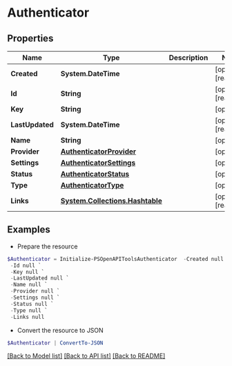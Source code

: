 # Authenticator
## Properties

Name | Type | Description | Notes
------------ | ------------- | ------------- | -------------
**Created** | **System.DateTime** |  | [optional] [readonly] 
**Id** | **String** |  | [optional] [readonly] 
**Key** | **String** |  | [optional] 
**LastUpdated** | **System.DateTime** |  | [optional] [readonly] 
**Name** | **String** |  | [optional] 
**Provider** | [**AuthenticatorProvider**](AuthenticatorProvider.md) |  | [optional] 
**Settings** | [**AuthenticatorSettings**](AuthenticatorSettings.md) |  | [optional] 
**Status** | [**AuthenticatorStatus**](AuthenticatorStatus.md) |  | [optional] 
**Type** | [**AuthenticatorType**](AuthenticatorType.md) |  | [optional] 
**Links** | [**System.Collections.Hashtable**](SystemCollectionsHashtable.md) |  | [optional] [readonly] 

## Examples

- Prepare the resource
```powershell
$Authenticator = Initialize-PSOpenAPIToolsAuthenticator  -Created null `
 -Id null `
 -Key null `
 -LastUpdated null `
 -Name null `
 -Provider null `
 -Settings null `
 -Status null `
 -Type null `
 -Links null
```

- Convert the resource to JSON
```powershell
$Authenticator | ConvertTo-JSON
```

[[Back to Model list]](../README.md#documentation-for-models) [[Back to API list]](../README.md#documentation-for-api-endpoints) [[Back to README]](../README.md)

